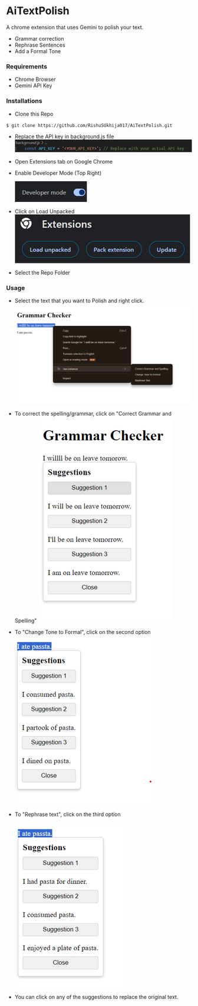 # AiTextPolish

A chrome extension that uses Gemini to polish your text.

- Grammar correction
- Rephrase Sentences
- Add a Formal Tone

### Requirements

- Chrome Browser
- Gemini API Key

### Installations
- Clone this Repo
```
$ git clone https://github.com/RishuSUkhija017/AiTextPolish.git
```

- Replace the API key in background.js file
 ![alt text](./images/api_key.png)

- Open Extensions tab on Google Chrome

- Enable Developer Mode (Top Right)

    ![alt text](./images/developer.png)

- Click on Load Unpacked
    ![alt text](./images/load_unpacked.png)

- Select the Repo Folder

### Usage

- Select the text that you want to Polish and right click.
    ![alt text](./images/extension.png)

- To correct the spelling/grammar, click on "Correct Grammar and Spelling"
   ![alt text](./images/spelling.png)

- To "Change Tone to Formal", click on the second option
    ![alt text](./images/formal.png)

- To "Rephrase text", click on the third option

    ![alt text](./images/rephrase.png)

- You can click on any of the suggestions to replace the original text.

